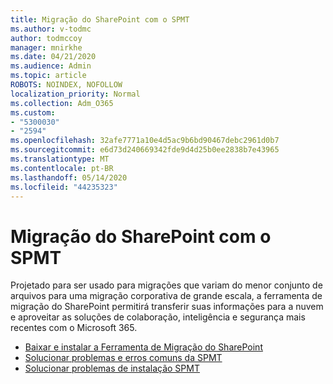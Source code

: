 ```yaml
---
title: Migração do SharePoint com o SPMT
ms.author: v-todmc
author: todmccoy
manager: mnirkhe
ms.date: 04/21/2020
ms.audience: Admin
ms.topic: article
ROBOTS: NOINDEX, NOFOLLOW
localization_priority: Normal
ms.collection: Adm_O365
ms.custom:
- "5300030"
- "2594"
ms.openlocfilehash: 32afe7771a10e4d5ac9b6bd90467debc2961d0b7
ms.sourcegitcommit: e6d73d240669342fde9d4d25b0ee2838b7e43965
ms.translationtype: MT
ms.contentlocale: pt-BR
ms.lasthandoff: 05/14/2020
ms.locfileid: "44235323"
---
```

# <a name="sharepoint-migration-with-spmt"></a>Migração do SharePoint com o SPMT

Projetado para ser usado para migrações que variam do menor conjunto de arquivos para uma migração corporativa de grande escala, a ferramenta de migração do SharePoint permitirá transferir suas informações para a nuvem e aproveitar as soluções de colaboração, inteligência e segurança mais recentes com o Microsoft 365.

- [Baixar e instalar a Ferramenta de Migração do SharePoint](https://docs.microsoft.com/sharepointmigration/introducing-the-sharepoint-migration-tool)
- [Solucionar problemas e erros comuns da SPMT](https://docs.microsoft.com/sharepointmigration/troubleshooting-common-spmt-issues)
- [Solucionar problemas de instalação SPMT](https://docs.microsoft.com/sharepointmigration/spmt-install-issues#troubleshooting-spmt-installation-issues)
